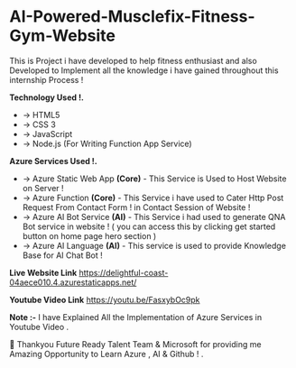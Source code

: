 # AI-Powered-Musclefix-Fitness-Gym-Website 
This is Project i have developed to help fitness enthusiast and also Developed to Implement all the knowledge i have gained throughout this internship Process !

**Technology Used !.**
* → HTML5
* → CSS 3
* → JavaScript
* → Node.js (For Writing Function App Service)

**Azure Services Used !.**
* → Azure Static Web App **(Core)** - This Service is Used to Host Website on Server !
* → Azure Function **(Core)** - This Service i have used to Cater Http Post Request From Contact Form ! in Contact Session of Website !
* → Azure AI Bot Service **(AI)** - This Service i had used to generate QNA Bot service in website ! ( you can access this by clicking get started button on home page hero section )
* → Azure AI Language **(AI)** - This service is used to provide Knowledge Base for AI Chat Bot !

**Live Website Link**
https://delightful-coast-04aece010.4.azurestaticapps.net/ 

**Youtube Video Link**
https://youtu.be/FasxybOc9pk 

**Note :-** I have Explained All the Implementation of Azure Services in Youtube Video .

💌 Thankyou Future Ready Talent Team & Microsoft for providing me Amazing Opportunity to Learn Azure , AI & Github !  .

